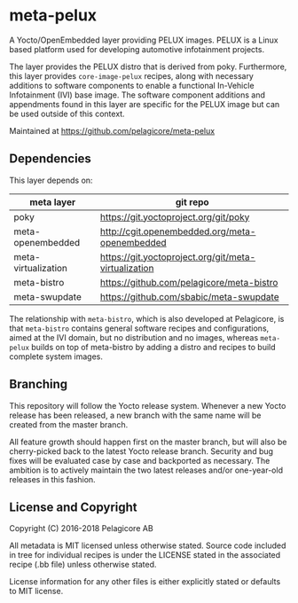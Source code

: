 meta-pelux
==========
A Yocto/OpenEmbedded layer providing PELUX images. PELUX is a Linux based
platform used for developing automotive infotainment projects.

The layer provides the PELUX distro that is derived from poky. Furthermore,
this layer provides `core-image-pelux` recipes, along with necessary additions
to software components to enable a functional In-Vehicle Infotainment (IVI)
base image. The software component additions and appendments found in this
layer are specific for the PELUX image but can be used outside of this context.

Maintained at https://github.com/pelagicore/meta-pelux

Dependencies
------------
This layer depends on:

| meta layer          | git repo |
| ------------------- | -------- |
| poky                | https://git.yoctoproject.org/git/poky |
| meta-openembedded   | http://cgit.openembedded.org/meta-openembedded |
| meta-virtualization | https://git.yoctoproject.org/git/meta-virtualization |
| meta-bistro         | https://github.com/pelagicore/meta-bistro |
| meta-swupdate       | https://github.com/sbabic/meta-swupdate |

The relationship with `meta-bistro`, which is also developed at Pelagicore,
is that `meta-bistro` contains general software recipes and configurations,
aimed at the IVI domain, but no distribution and no images, whereas `meta-pelux`
builds on top of meta-bistro by adding a distro and recipes to build complete
system images.

Branching
---------
This repository will follow the Yocto release system. Whenever a new Yocto
release has been released, a new branch with the same name will be created from
the master branch.

All feature growth should happen first on the master branch,
but will also be cherry-picked back to the latest Yocto release branch.
Security and bug fixes will be evaluated case by case and backported as
necessary. The ambition is to actively maintain the two latest releases and/or
one-year-old releases in this fashion.

License and Copyright
---------------------
Copyright (C) 2016-2018 Pelagicore AB

All metadata is MIT licensed unless otherwise stated. Source code included in
tree for individual recipes is under the LICENSE stated in the associated
recipe (.bb file) unless otherwise stated.

License information for any other files is either explicitly stated or defaults
to MIT license.
